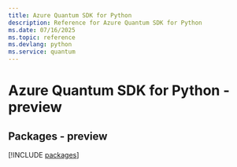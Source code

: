 ```yaml
---
title: Azure Quantum SDK for Python
description: Reference for Azure Quantum SDK for Python
ms.date: 07/16/2025
ms.topic: reference
ms.devlang: python
ms.service: quantum
---
```

# Azure Quantum SDK for Python - preview
## Packages - preview
[!INCLUDE [packages](quantum-index.md)]